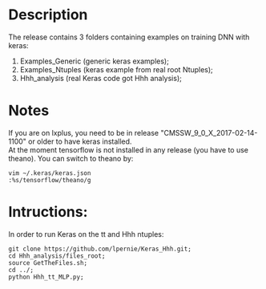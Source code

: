 # Description
The release contains 3 folders containing examples on training DNN with keras:  
   1. Examples_Generic (generic keras examples);  
   2. Examples_Ntuples (keras example from real root Ntuples);  
   3. Hhh_analysis (real Keras code got Hhh analysis);  
# Notes  
If you are on lxplus, you need to be in release "CMSSW_9_0_X_2017-02-14-1100" or older to have keras installed.  
At the moment tensorflow is not installed in any release (you have to use theano). You can switch to theano by:  
```
vim ~/.keras/keras.json
:%s/tensorflow/theano/g
```
# Intructions:  
In order to run Keras on the tt and Hhh ntuples:  
```
git clone https://github.com/lpernie/Keras_Hhh.git;  
cd Hhh_analysis/files_root;  
source GetTheFiles.sh;  
cd ../;  
python Hhh_tt_MLP.py;
```
